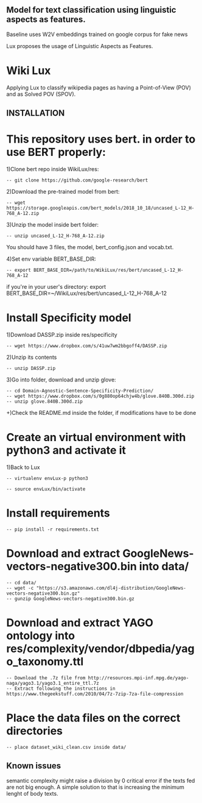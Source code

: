## Model for text classification using linguistic aspects as features.

Baseline uses W2V embeddings trained on google corpus for fake news

Lux proposes the usage of Linguistic Aspects as Features.
# Wiki Lux

Applying Lux to classify wikipedia pages as having a Point-of-View (POV) and as Solved POV (SPOV).

## INSTALLATION

# This repository uses bert. in order to use BERT properly:

1)Clone bert repo inside WikiLux/res:

    -- git clone https://github.com/google-research/bert

2)Download the pre-trained model from bert:

    -- wget https://storage.googleapis.com/bert_models/2018_10_18/uncased_L-12_H-768_A-12.zip

3)Unzip the model inside bert folder:

    -- unzip uncased_L-12_H-768_A-12.zip

   You should have 3 files, the model, bert_config.json and vocab.txt.

4)Set env variable BERT_BASE_DIR:

    -- export BERT_BASE_DIR=/path/to/WikiLux/res/bert/uncased_L-12_H-768_A-12

   if you're in your user's directory: export BERT_BASE_DIR=~/WikiLux/res/bert/uncased_L-12_H-768_A-12

# Install Specificity model

1)Download DASSP.zip inside res/specificity
    
    -- wget https://www.dropbox.com/s/41uw7wm2bbgoff4/DASSP.zip
   
2)Unzip its contents

    -- unzip DASSP.zip

3)Go into folder, download and unzip glove:

    -- cd Domain-Agnostic-Sentence-Specificity-Prediction/
    -- wget https://www.dropbox.com/s/0g880op64chjw4b/glove.840B.300d.zip
    -- unzip glove.840B.300d.zip

+)Check the README.md inside the folder, if modifications have to be done

# Create an virtual environment with python3 and activate it

1)Back to Lux

    -- virtualenv envLux-p python3
    
    -- source envLux/bin/activate
    
# Install requirements

    -- pip install -r requirements.txt

# Download and extract GoogleNews-vectors-negative300.bin into data/

    -- cd data/
    -- wget -c "https://s3.amazonaws.com/dl4j-distribution/GoogleNews-vectors-negative300.bin.gz"
    -- gunzip GoogleNews-vectors-negative300.bin.gz

# Download and extract YAGO ontology into res/complexity/vendor/dbpedia/yago_taxonomy.ttl

    -- Download the .7z file from http://resources.mpi-inf.mpg.de/yago-naga/yago3.1/yago3.1_entire_ttl.7z
    -- Extract following the instructions in https://www.thegeekstuff.com/2010/04/7z-7zip-7za-file-compression

# Place the data files on the correct directories

    -- place dataset_wiki_clean.csv inside data/

## Known issues

semantic complexity might raise a division by 0 critical error if the texts fed are not big enough. A simple solution to that is increasing the minimum lenght of body texts.
